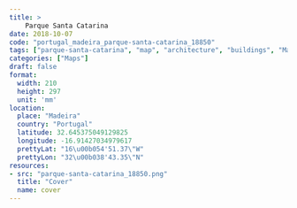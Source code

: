 ```yaml
---
title: > 
    Parque Santa Catarina
date: 2018-10-07
code: "portugal_madeira_parque-santa-catarina_18850"
tags: ["parque-santa-catarina", "map", "architecture", "buildings", "Madeira", "Portugal"]
categories: ["Maps"]
draft: false
format:
  width: 210
  height: 297
  unit: 'mm'
location:
  place: "Madeira"
  country: "Portugal"
  latitude: 32.645375049129825
  longitude: -16.91427034979617
  prettyLat: "16\u00b054'51.37\"W"
  prettyLon: "32\u00b038'43.35\"N"
resources:
- src: "parque-santa-catarina_18850.png"
  title: "Cover"
  name: cover
---
```

